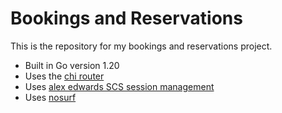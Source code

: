 # Bookings and Reservations

This is the repository for my bookings and reservations project.

- Built in Go version 1.20
- Uses the [chi router](https://github.com/go-chi/chi)
- Uses [alex edwards SCS session management](https://github.com/alexedwards/scs/v2)
- Uses [nosurf](https://github.com/justinas/nosurf)